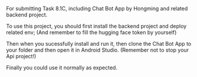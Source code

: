 For submitting Task 8.1C, including Chat Bot App by Hongming and related backend project.

To use this project, you should first install the backend project and deploy related env; (And remember to fill the hugging face token by yourself)

Then when you sucessfully install and run it, then clone the Chat Bot App to your folder and then open it in Android Studio. (Remember not to stop your Api project!)

Finally you could use it normally as expected.
